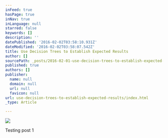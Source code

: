 ```yaml
---
inFeed: true
hasPage: true
inNav: true
inLanguage: null
starred: false
keywords: []
description: ''
datePublished: '2016-02-02T03:58:10.931Z'
dateModified: '2016-02-02T03:58:07.542Z'
title: Use Decision Trees to Establish Expected Results
author: []
sourcePath: _posts/2016-02-01-use-decision-trees-to-establish-expected-results.md
published: true
authors: []
publisher:
  name: null
  domain: null
  url: null
  favicon: null
url: use-decision-trees-to-establish-expected-results/index.html
_type: Article

---
```

![](https://the-grid-user-content.s3-us-west-2.amazonaws.com/62852d0e-8d83-4412-b554-be38033da907.jpg)

Testing post 1
